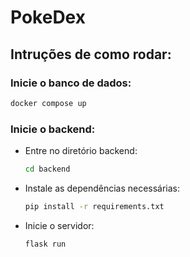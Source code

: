 # PokeDex

## Intruções de como rodar:

### Inicie o banco de dados:
```bash
docker compose up
```

### Inicie o backend:
- Entre no diretório backend:
    ```bash
    cd backend
    ```
- Instale as dependências necessárias:
    ```bash
    pip install -r requirements.txt
    ```
- Inicie o servidor:
    ```bash
    flask run
    ```
